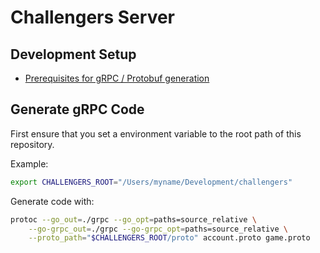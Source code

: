 # Challengers Server

## Development Setup

- [Prerequisites for gRPC / Protobuf generation](https://grpc.io/docs/languages/go/quickstart/#prerequisites)

## Generate gRPC Code

First ensure that you set a environment variable to the root path of this repository.

Example:

```bash
export CHALLENGERS_ROOT="/Users/myname/Development/challengers"
```

Generate code with:

```bash
protoc --go_out=./grpc --go_opt=paths=source_relative \
    --go-grpc_out=./grpc --go-grpc_opt=paths=source_relative \
    --proto_path="$CHALLENGERS_ROOT/proto" account.proto game.proto
```
